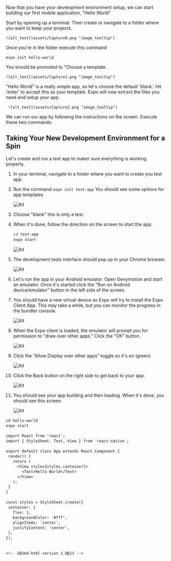 Now that you have your development environment setup, we can start building our first mobile application, "Hello World"

Start by opening up a terminal. Then create or navigate to a folder where you want to keep your projects.  

    ![alt_text](assets/Capture0.png "image_tooltip")


Once  you're in the folder execute this command

```
expo init hello-world
```


You should be promoted to "Choose a template.

    ![alt_text](assets/Capture1.png "image_tooltip")


"Hello World" is a really simple app, so let's choose the default  'blank.'   Hit 'enter' to accept this as your template.  Expo will now extract the files you need and setup your app.

     ![alt_text](assets/Capture2.png "image_tooltip")


We can run our app by following the instructions on the screen.  Execute these two commands:


## Taking Your New Development Environment for a Spin

Let's create and run a test app to maker sure everything is working properly.

1. In your terminal, navigate to a folder where you want to create you test app

2. Run the command `expo init test-app` You should see some options for app templates

    ![Alt](assets/linux/templates.png "Templates")

3. Choose "blank"  this is only a test.

4. When it's done, follow the direction on the screen to start the app.
    ```bash
    cd test-app
    expo start
    ```

    ![Alt](assets/linux/expo-upc.png "Expo UPC")

5. The development tools interface should pop up in your Chrome browser.

    ![Alt](assets/linux/expo-dev-tools.png "Expo Developer Tools")

6. Let's run the app in your Android emulator. Open Genymotion and start an emulator. Once it's started click the "Run on Android device/emulator" button in the left side of the screen.

7. You should have a new virtual device so Expo will try to install the Expo Client App. This may take a while, but you can monitor the progress in the bundler console.

    ![Alt](assets/linux/bundler-console.png "Bundler Console")

8. When the Expo client is loaded, the emulator will prompt you for permission to "draw over other apps."  Click the "OK"
button.

    ![Alt](assets/linux/permissions.png "Permissions")

9. Click the "Allow Display over other apps" toggle so it's on (green)

    ![Alt](assets/linux/toggle.png "Toggle")

10. Click the Back button on the right side to get back to your app.

    ![Alt](assets/linux/back-button.png "Back Button")

11. You should see your app building and then loading. When it's done, you should see this screen:

    ![Alt](assets/linux/app.png "App")

```
cd hello-world
expo start

import React from 'react';
import { StyleSheet, Text, View } from 'react-native';

export default class App extends React.Component {
 render() {
   return (
     <View style={styles.container}>
       <Text>Hello World</Text>
     </View>
   );
 }
}

const styles = StyleSheet.create({
 container: {
   flex: 1,
   backgroundColor: '#fff',
   alignItems: 'center',
   justifyContent: 'center',
 },
});


<!-- GD2md-html version 1.0β13 -->
